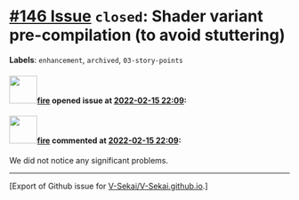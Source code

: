 # [\#146 Issue](https://github.com/V-Sekai/V-Sekai.github.io/issues/146) `closed`: Shader variant pre-compilation (to avoid stuttering)
**Labels**: `enhancement`, `archived`, `03-story-points`


#### <img src="https://avatars.githubusercontent.com/u/32321?u=c2e06a3d2b49a467aa907e54aa259516440267cc&v=4" width="50">[fire](https://github.com/fire) opened issue at [2022-02-15 22:09](https://github.com/V-Sekai/V-Sekai.github.io/issues/146):



#### <img src="https://avatars.githubusercontent.com/u/32321?u=c2e06a3d2b49a467aa907e54aa259516440267cc&v=4" width="50">[fire](https://github.com/fire) commented at [2022-02-15 22:09](https://github.com/V-Sekai/V-Sekai.github.io/issues/146#issuecomment-1046080659):

We did not notice any significant problems.


-------------------------------------------------------------------------------



[Export of Github issue for [V-Sekai/V-Sekai.github.io](https://github.com/V-Sekai/V-Sekai.github.io).]

